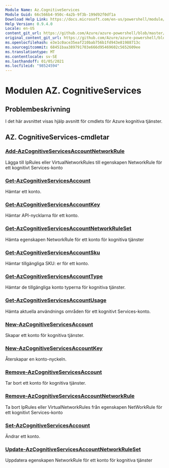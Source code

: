 ```yaml
---
Module Name: Az.CognitiveServices
Module Guid: 66c566b4-950c-4a2b-9f3b-199d92f0df1a
Download Help Link: https://docs.microsoft.com/en-us/powershell/module/az.cognitiveservices
Help Version: 0.9.4.0
Locale: en-US
content_git_url: https://github.com/Azure/azure-powershell/blob/master/src/CognitiveServices/CognitiveServices/help/Az.CognitiveServices.md
original_content_git_url: https://github.com/Azure/azure-powershell/blob/master/src/CognitiveServices/CognitiveServices/help/Az.CognitiveServices.md
ms.openlocfilehash: e3e1c0ace35eaf210bab756b1fd943e81988713c
ms.sourcegitcommit: 68451baa389791703e666d95469602c5652609ee
ms.translationtype: MT
ms.contentlocale: sv-SE
ms.lasthandoff: 01/05/2021
ms.locfileid: "98524594"
---
```

# Modulen AZ. CognitiveServices
## Problembeskrivning
I det här avsnittet visas hjälp avsnitt för cmdlets för Azure kognitiva tjänster.

## AZ. CognitiveServices-cmdletar
### [Add-AzCognitiveServicesAccountNetworkRule](Add-AzCognitiveServicesAccountNetworkRule.md)
Lägga till IpRules eller VirtualNetworkRules till egenskapen NetworkRule för ett kognitivt Services-konto

### [Get-AzCognitiveServicesAccount](Get-AzCognitiveServicesAccount.md)
Hämtar ett konto.

### [Get-AzCognitiveServicesAccountKey](Get-AzCognitiveServicesAccountKey.md)
Hämtar API-nycklarna för ett konto.

### [Get-AzCognitiveServicesAccountNetworkRuleSet](Get-AzCognitiveServicesAccountNetworkRuleSet.md)
Hämta egenskapen NetworkRule för ett konto för kognitiva tjänster

### [Get-AzCognitiveServicesAccountSku](Get-AzCognitiveServicesAccountSku.md)
Hämtar tillgängliga SKU: er för ett konto.

### [Get-AzCognitiveServicesAccountType](Get-AzCognitiveServicesAccountType.md)
Hämtar de tillgängliga konto typerna för kognitiva tjänster.

### [Get-AzCognitiveServicesAccountUsage](Get-AzCognitiveServicesAccountUsage.md)
Hämta aktuella användnings områden för ett kognitivt Services-konto.

### [New-AzCognitiveServicesAccount](New-AzCognitiveServicesAccount.md)
Skapar ett konto för kognitiva tjänster.

### [New-AzCognitiveServicesAccountKey](New-AzCognitiveServicesAccountKey.md)
Återskapar en konto-nyckeln.

### [Remove-AzCognitiveServicesAccount](Remove-AzCognitiveServicesAccount.md)
Tar bort ett konto för kognitiva tjänster.

### [Remove-AzCognitiveServicesAccountNetworkRule](Remove-AzCognitiveServicesAccountNetworkRule.md)
Ta bort IpRules eller VirtualNetworkRules från egenskapen NetWorkRule för ett kognitivt Services-konto

### [Set-AzCognitiveServicesAccount](Set-AzCognitiveServicesAccount.md)
Ändrar ett konto.

### [Update-AzCognitiveServicesAccountNetworkRuleSet](Update-AzCognitiveServicesAccountNetworkRuleSet.md)
Uppdatera egenskapen NetworkRule för ett konto för kognitiva tjänster

